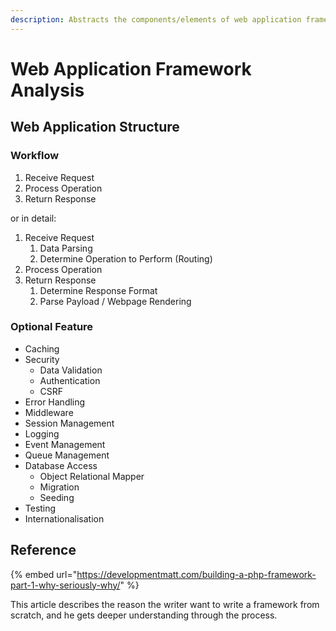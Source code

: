 ```yaml
---
description: Abstracts the components/elements of web application framework
---
```


# Web Application Framework Analysis

## Web Application Structure

### Workflow

1. Receive Request
2. Process Operation
3. Return Response

or in detail:

1. Receive Request
   1. Data Parsing
   2. Determine Operation to Perform \(Routing\)
2. Process Operation
3. Return Response
   1. Determine Response Format
   2. Parse Payload / Webpage Rendering

### Optional Feature

* Caching
* Security
  * Data Validation
  * Authentication
  * CSRF
* Error Handling
* Middleware
* Session Management
* Logging
* Event Management
* Queue Management
* Database Access
  * Object Relational Mapper
  * Migration
  * Seeding
* Testing
* Internationalisation



## Reference

{% embed url="https://developmentmatt.com/building-a-php-framework-part-1-why-seriously-why/" %}

This article describes the reason the writer want to write a framework from scratch, and he gets deeper understanding through the process.

## 


